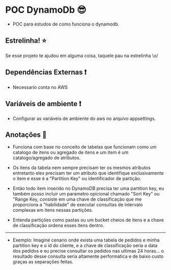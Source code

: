# POC DynamoDb :sunglasses:

- POC para estudos de como funciona o dynamodb.

## Estrelinha! :star:

Se esse projeto te ajudou em alguma coisa, taquele pau na estrelinha \o/

## Dependências Externas ❗

- Necessario conta no AWS


## Variáveis de ambiente ❗

- Configurar as variáveis de ambiente do aws no arquivo appsettings.


## Anotações 📑

- Funciona com base no conceito de tabelas que funcionam como um catalogo de itens ou agregado de itens e um item é um catalogo/agregado de atributos.

- Os itens da tabela nem sempre precisam ter os mesmos atributos entretanto eles precisam ter um atributo que identifique exclusivamente o item e esse é a "Partition Key" ou identificador de partição.

- Então todo item inserido no DynamoDB precisa ter uma partition key, eu também posso incluir um parametro opicional chamado "Sort Key" ou "Range Key, consiste em uma chave de classificação que me proporciona a "habilidade" de executar consultas de intervalo complexas em itens nessas partições.

- Entenda partições como pastas ou um bucket cheios de itens e a chave de classificação ordena esses itens dentro.

---

- Exemplo: Imagine cenario onde exista uma tabela de pedidos e minha partition key e o id do cliente, e a chave de classificação seria a data dos pedidos e eu precise consultar os pedidos nas ultimas 24 horas... o resultado desse consulta seria altamente performatica e de baixo custo graças as separações feitas.

